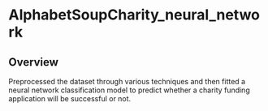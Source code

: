 # AlphabetSoupCharity_neural_network

## Overview
Preprocessed the dataset through various techniques and then fitted a neural network classification model to predict whether a charity funding application will be successful or not.
